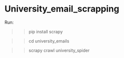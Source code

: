 # University_email_scrapping

Run:
>>pip install scrapy

>>cd university_emails

>>scrapy crawl university_spider
